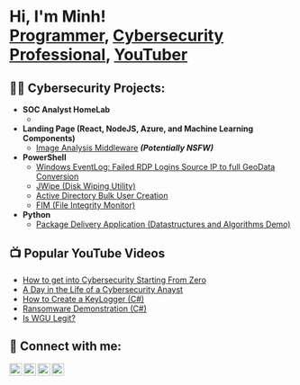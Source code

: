 <h1>Hi, I'm Minh! <br/><a href="https://github.com/Minh-N-Nguyen13">Programmer</a>, <a href="https://www.linkedin.com/in/minhnnguyen13/">Cybersecurity Professional</a>, <a href="https://www.youtube.com/channel/UCO7sel7Ya95FbQz5aU9FRww">YouTuber</a></h1>

<h2>👨‍💻 Cybersecurity Projects:</h2>

- <b>SOC Analyst HomeLab</b>
  - [](https://github.com/Minh-N-Nguyen13)
- <b>Landing Page (React, NodeJS, Azure, and Machine Learning Components)</b>
  - [Image Analysis Middleware](https://github.com//4chan-Image-Analysis-Middleware-C964) <b><i>(Potentially NSFW)</b></i>
- <b>PowerShell</b>
  - [Windows EventLog: Failed RDP Logins Source IP to full GeoData Conversion](https://github.com//Sentinel-Lab)
  - [JWipe (Disk Wiping Utility)](https://github.com//Jwipe.PowerShell)
  - [Active Directory Bulk User Creation](https://github.com/)
  - [FIM (File Integrity Monitor)](https://github.com//PowerShell-Integrity-)
- <b>Python</b>
  - [Package Delivery Application (Datastructures and Algorithms Demo)](https://github.com/joshmadakor1/Package-Delivery-Pathfinding-Algorithm)

<h2>📺 Popular YouTube Videos</h2>

- [How to get into Cybersecurity Starting From Zero](https://www.youtube.com/watch?v=n_V_s)
- [A Day in the Life of a Cybersecurity Anayst](https://www.youtube.com/watch?v=NnoU)
- [How to Create a KeyLogger (C#)](https://www.youtube.com/watch?v=N-lNk)
- [Ransomware Demonstration (C#)](https://www.youtube.com/watch?v=eh79s0)
- [Is WGU Legit?](https://www.youtube.com/watch?v=EkA)

<h2> 🤳 Connect with me:</h2>

[<img align="left" alt="MinhNguyen | YouTube" width="22px" src="https://cdn.jsdelivr.net/npm/simple-icons@v3/icons/youtube.svg" />][youtube]
[<img align="left" alt="MinhNguyen | Twitter" width="22px" src="https://cdn.jsdelivr.net/npm/simple-icons@v3/icons/twitter.svg" />][twitter]
[<img align="left" alt="MinhNguyen | LinkedIn" width="22px" src="https://cdn.jsdelivr.net/npm/simple-icons@v3/icons/linkedin.svg" />][linkedin]
[<img align="left" alt="MinhNguyen | Instagram" width="22px" src="https://cdn.jsdelivr.net/npm/simple-icons@v3/icons/instagram.svg" />][instagram]

[twitter]: https://twitter.com/Minh_N_Nguyen13
[youtube]: https://www.youtube.com/channel/UCO7sel7Ya95FbQz5aU9FRww
[instagram]: https://www.instagram.com/minh_n_nguyen13/
[linkedin]: https://www.linkedin.com/in/minhnnguyen13/

<!--
**joshmadakor1/joshmadakor1** is a ✨ _special_ ✨ repository because its `README.md` (this file) appears on your GitHub profile.

Here are some ideas to get you started:

- 🔭 I’m currently working on ...
- 🌱 I’m currently learning ...
- 👯 I’m looking to collaborate on ...
- 🤔 I’m looking for help with ...
- 💬 Ask me about ...
- 📫 How to reach me: ...
- 😄 Pronouns: ...
- ⚡ Fun fact: ...
-->
